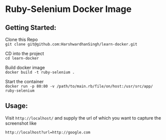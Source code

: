 # Ruby-Selenium Docker Image

## Getting Started: 

Clone this Repo  
`git clone git@github.com:HarshwardhanSingh/learn-docker.git`  

CD into the project  
`cd learn-docker`  

Build docker image  
`docker build -t ruby-selenium .`  

Start the container  
`docker run -p 80:80 -v /path/to/main.rb/file/on/host:/usr/src/app/ ruby-selenium`  

## Usage:

Visit `http://localhost/` and supply the url of which you want to capture the screenshot like  

`http://localhost?url=http://google.com`